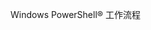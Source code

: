 <Token xmlns:xlink="http://www.w3.org/1999/xlink">Windows PowerShell® 工作流程</Token>

<!--HONumber=Apr16_HO1-->


